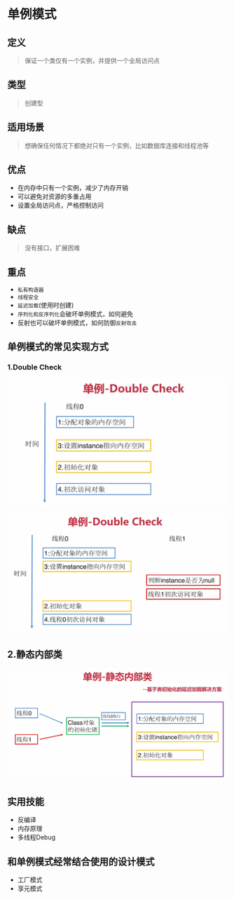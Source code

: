 # 单例模式

## 定义
> 保证一个类仅有一个实例，并提供一个全局访问点

## 类型
> 创建型

## 适用场景
> 想确保任何情况下都绝对只有一个实例，比如数据库连接和线程池等

## 优点
+ 在内存中只有一个实例，减少了内存开销
+ 可以避免对资源的多重占用
+ 设置全局访问点，严格控制访问

## 缺点
> 没有接口，扩展困难

## 重点
+ `私有构造器`
+ `线程安全`
+ `延迟加载`(使用时创建)
+ `序列化和反序列化`会破坏单例模式，如何避免
+ 反射也可以破坏单例模式，如何防御`反射攻击`

## 单例模式的常见实现方式
### 1.Double Check
![DoubleCheck1](images/DoubleCheck1.png)

![DoubleCheck2](images/DoubleCheck2.png)

## 2.静态内部类
![静态内部类实现单例模式](images/静态内部类实现单例模式.png)

## 实用技能
+ 反编译
+ 内存原理
+ 多线程Debug

## 和单例模式经常结合使用的设计模式
+ 工厂模式
+ 享元模式
